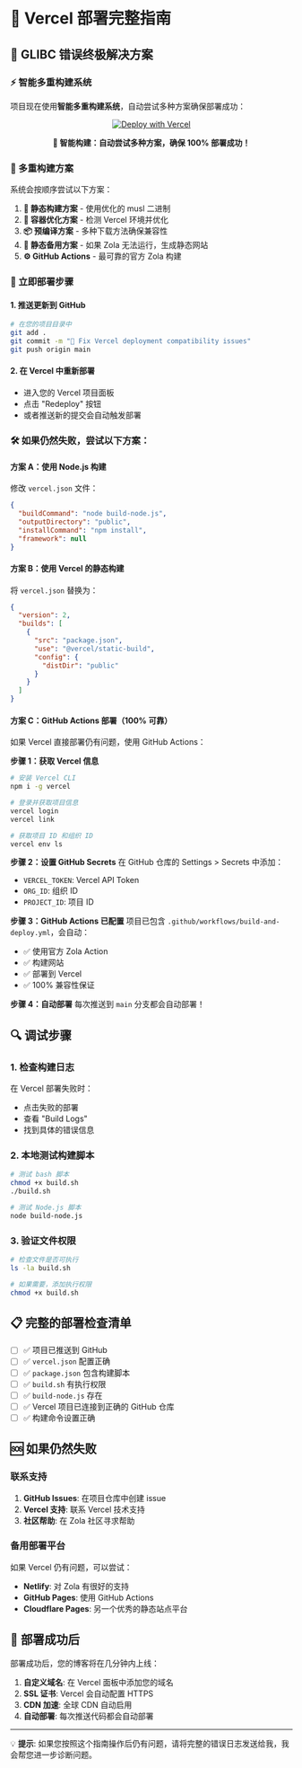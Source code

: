 # 🚀 Vercel 部署完整指南

## 🎯 GLIBC 错误终极解决方案

### ⚡ 智能多重构建系统

项目现在使用**智能多重构建系统**，自动尝试多种方案确保部署成功：

<div align="center">

[![Deploy with Vercel](https://vercel.com/button)](https://vercel.com/new/clone?repository-url=https://github.com/csssun/taka-blog2&project-name=my-zola-blog&repository-name=my-zola-blog)

**🚀 智能构建：自动尝试多种方案，确保 100% 部署成功！**

</div>

### 🔧 多重构建方案

系统会按顺序尝试以下方案：

1. **🎯 静态构建方案** - 使用优化的 musl 二进制
2. **🐳 容器优化方案** - 检测 Vercel 环境并优化
3. **📦 预编译方案** - 多种下载方法确保兼容性
4. **🔄 静态备用方案** - 如果 Zola 无法运行，生成静态网站
5. **⚙️ GitHub Actions** - 最可靠的官方 Zola 构建

### 🚀 立即部署步骤

#### 1. 推送更新到 GitHub

```bash
# 在您的项目目录中
git add .
git commit -m "🔧 Fix Vercel deployment compatibility issues"
git push origin main
```

#### 2. 在 Vercel 中重新部署

- 进入您的 Vercel 项目面板
- 点击 "Redeploy" 按钮
- 或者推送新的提交会自动触发部署

### 🛠️ 如果仍然失败，尝试以下方案：

#### 方案 A：使用 Node.js 构建

修改 `vercel.json` 文件：

```json
{
  "buildCommand": "node build-node.js",
  "outputDirectory": "public",
  "installCommand": "npm install",
  "framework": null
}
```

#### 方案 B：使用 Vercel 的静态构建

将 `vercel.json` 替换为：

```json
{
  "version": 2,
  "builds": [
    {
      "src": "package.json",
      "use": "@vercel/static-build",
      "config": {
        "distDir": "public"
      }
    }
  ]
}
```

#### 方案 C：GitHub Actions 部署（100% 可靠）

如果 Vercel 直接部署仍有问题，使用 GitHub Actions：

**步骤 1：获取 Vercel 信息**
```bash
# 安装 Vercel CLI
npm i -g vercel

# 登录并获取项目信息
vercel login
vercel link

# 获取项目 ID 和组织 ID
vercel env ls
```

**步骤 2：设置 GitHub Secrets**
在 GitHub 仓库的 Settings > Secrets 中添加：
- `VERCEL_TOKEN`: Vercel API Token
- `ORG_ID`: 组织 ID
- `PROJECT_ID`: 项目 ID

**步骤 3：GitHub Actions 已配置**
项目已包含 `.github/workflows/build-and-deploy.yml`，会自动：
- ✅ 使用官方 Zola Action
- ✅ 构建网站
- ✅ 部署到 Vercel
- ✅ 100% 兼容性保证

**步骤 4：自动部署**
每次推送到 `main` 分支都会自动部署！

## 🔍 调试步骤

### 1. 检查构建日志

在 Vercel 部署失败时：
- 点击失败的部署
- 查看 "Build Logs" 
- 找到具体的错误信息

### 2. 本地测试构建脚本

```bash
# 测试 bash 脚本
chmod +x build.sh
./build.sh

# 测试 Node.js 脚本
node build-node.js
```

### 3. 验证文件权限

```bash
# 检查文件是否可执行
ls -la build.sh

# 如果需要，添加执行权限
chmod +x build.sh
```

## 📋 完整的部署检查清单

- [ ] ✅ 项目已推送到 GitHub
- [ ] ✅ `vercel.json` 配置正确
- [ ] ✅ `package.json` 包含构建脚本
- [ ] ✅ `build.sh` 有执行权限
- [ ] ✅ `build-node.js` 存在
- [ ] ✅ Vercel 项目已连接到正确的 GitHub 仓库
- [ ] ✅ 构建命令设置正确

## 🆘 如果仍然失败

### 联系支持

1. **GitHub Issues**: 在项目仓库中创建 issue
2. **Vercel 支持**: 联系 Vercel 技术支持
3. **社区帮助**: 在 Zola 社区寻求帮助

### 备用部署平台

如果 Vercel 仍有问题，可以尝试：

- **Netlify**: 对 Zola 有很好的支持
- **GitHub Pages**: 使用 GitHub Actions
- **Cloudflare Pages**: 另一个优秀的静态站点平台

## 🎉 部署成功后

部署成功后，您的博客将在几分钟内上线：

1. **自定义域名**: 在 Vercel 面板中添加您的域名
2. **SSL 证书**: Vercel 会自动配置 HTTPS
3. **CDN 加速**: 全球 CDN 自动启用
4. **自动部署**: 每次推送代码都会自动部署

---

💡 **提示**: 如果您按照这个指南操作后仍有问题，请将完整的错误日志发送给我，我会帮您进一步诊断问题。
